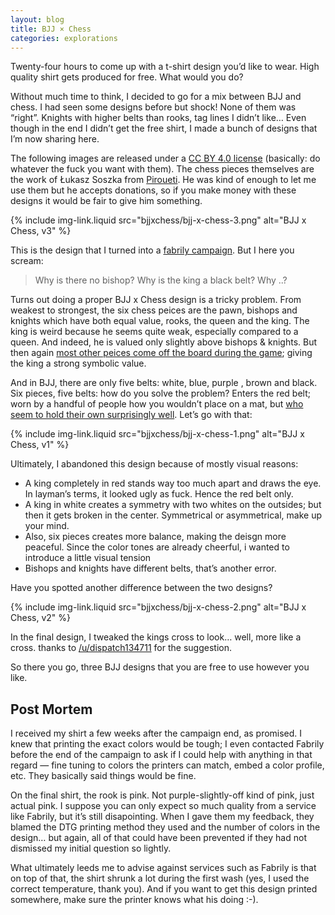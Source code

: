 ```yaml
---
layout: blog
title: BJJ × Chess
categories: explorations
---
```

Twenty-four hours to come up with a t-shirt design you’d like to wear. High quality shirt gets produced for free. What would you do?

Without much time to think, I decided to go for a mix between BJJ and chess. I had seen some designs before but shock! None of them was “right”. Knights with higher belts than rooks, tag lines I didn’t like… Even though in the end I didn’t get the free shirt, I made a bunch of designs that I’m now sharing here.

The following images are released under a [CC BY 4.0 license](http://creativecommons.org/licenses/by/4.0/) (basically: do whatever the fuck you want with them). The chess pieces themselves are the work of Łukasz Soszka from [Piroueti](http://pirouetti.com/). He was kind of enough to let me use them but he accepts donations, so if you make money with these designs it would be fair to give him something.

{% include img-link.liquid src="bjjxchess/bjj-x-chess-3.png" alt="BJJ x Chess, v3" %}

This is the design that I turned into a [fabrily campaign](http://fabrily.com/bjj-x-chess). But I here you scream:

> Why is there no bishop? Why is the king a black belt? Why ..?

Turns out doing a proper BJJ x Chess design is a tricky problem. From weakest to strongest, the six chess peices are the pawn, bishops and knights which have both equal value, rooks, the queen and the king. The king is weird because he seems quite weak, especially compared to a queen. And indeed, he is valued only slightly above bishops & knights. But then again [most other peices come off the board during the game](http://io9.com/heres-how-long-each-piece-is-likely-to-survive-in-a-gam-1649003846); giving the king a strong symbolic value.

And in BJJ, there are only five belts: white, blue, purple , brown and black. Six pieces, five belts: how do you solve the problem? Enters the red belt; worn by a handful of people how you wouldn’t place on a mat, but [who seem to hold their own surprisingly well](https://www.youtube.com/watch?v=Z0C4nNg5_wA). Let’s go with that:

{% include img-link.liquid src="bjjxchess/bjj-x-chess-1.png" alt="BJJ x Chess, v1" %}

Ultimately, I abandoned this design because of mostly visual reasons:

* A king completely in red stands way too much apart and draws the eye. In layman’s terms, it looked ugly as fuck. Hence the red belt only.
* A king in white creates a symmetry with two whites on the outsides; but then it gets broken in the center. Symmetrical or asymmetrical, make up your mind.
* Also, six pieces creates more balance, making the deisgn more peaceful. Since the color tones are already cheerful, i wanted to introduce a little visual tension
* Bishops and knights have different belts, that’s another error.

Have you spotted another difference between the two designs?

{% include img-link.liquid src="bjjxchess/bjj-x-chess-2.png" alt="BJJ x Chess, v2" %}

In the final design, I tweaked the kings cross to look… well, more like a cross. thanks to [/u/dispatch134711](http://www.reddit.com/user/dispatch134711) for the suggestion.

So there you go, three BJJ designs that you are free to use however you like.

## Post Mortem

I received my shirt a few weeks after the campaign end, as promised. I knew that printing the exact colors would be tough; I even contacted Fabrily before the end of the campaign to ask if I could help with anything in that regard — fine tuning to colors the printers can match, embed a color profile, etc. They basically said things would be fine.

On the final shirt, the rook is pink. Not purple-slightly-off kind of pink, just actual pink. I suppose you can only expect so much quality from a service like Fabrily, but it’s still disapointing. When I gave them my feedback, they blamed the DTG printing method they used and the number of colors in the design… but again, all of that could have been prevented if they had not dismissed my initial question so lightly.

What ultimately leeds me to advise against services such as Fabrily is that on top of that, the shirt shrunk a lot during the first wash (yes, I used the correct temperature, thank you). And if you want to get this design printed somewhere, make sure the printer knows what his doing :-).